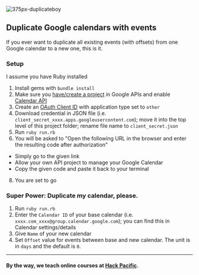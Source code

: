 ![375px-duplicateboy](https://cloud.githubusercontent.com/assets/1697380/20375173/5bafffde-acb8-11e6-8876-0b1e852f918a.jpg)

## Duplicate Google calendars with events

If you ever want to duplicate all existing events (with offsets) from one Google calendar to a new one, this is it.

### Setup
I assume you have Ruby installed

1. Install gems with `bundle install`
2. Make sure you [have/create a project](https://console.developers.google.com/iam-admin/projects) in Google APIs and enable [Calendar API](https://console.developers.google.com/apis/api/calendar-json.googleapis.com/overview)
3. Create an [OAuth Client ID](https://console.developers.google.com/apis/credentials) with application type set to `other`
4. Download credential in JSON file (i.e. `client_secret_xxxx.apps.googleusercontent.com`); move it into the top level of this project folder; rename file name to `client_secret.json`
6. Run `ruby run.rb`
7. You will be asked to "Open the following URL in the browser and enter the resulting code after authorization"
  - Simply go to the given link
  - Allow your own API project to manage your Google Calendar
  - Copy the given code and paste it back to your terminal
8. You are set to go

### Super Power: Duplicate my calendar, please.
1. Run `ruby run.rb`
2. Enter the `Calendar ID` of your base calendar (i.e. `xxxx.com_xxxx@group.calendar.google.com`); you can find this in Calendar settings/details
3. Give `Name` of your new calendar
4. Set `Offset` value for events between base and new calendar. The unit is in `days` and the default is `0`.

---

#### By the way, we teach online courses at [Hack Pacific](https://www.hackpacific.com).

